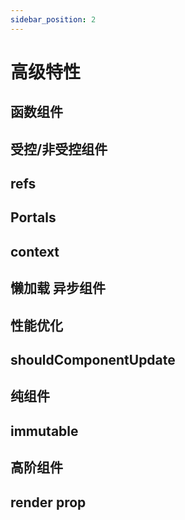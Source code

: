 ```yaml
---
sidebar_position: 2
---
```


# 高级特性

## 函数组件

## 受控/非受控组件

## refs

## Portals

## context

## 懒加载 异步组件

## 性能优化

## shouldComponentUpdate

## 纯组件

## immutable

## 高阶组件

## render prop

